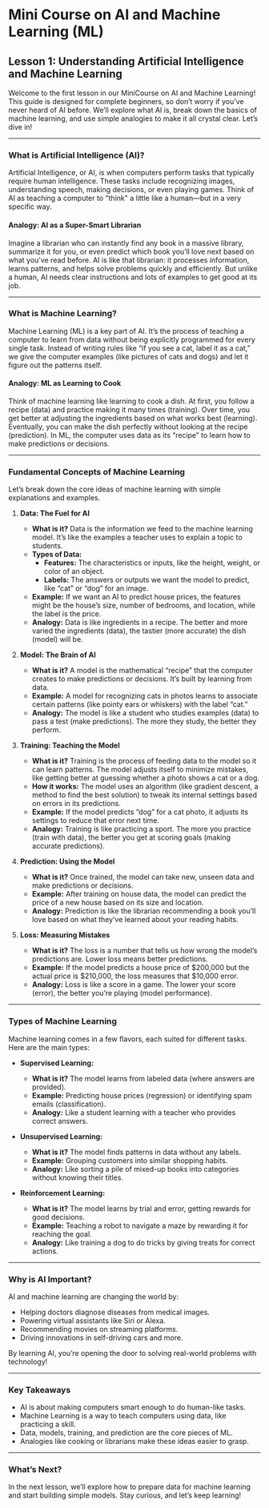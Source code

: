 # Mini Course on AI and Machine Learning (ML)

## Lesson 1: Understanding Artificial Intelligence and Machine Learning

Welcome to the first lesson in our MiniCourse on AI and Machine Learning! This guide is designed for complete beginners, so don’t worry if you’ve never heard of AI before. We’ll explore what AI is, break down the basics of machine learning, and use simple analogies to make it all crystal clear. Let’s dive in!

---

### What is Artificial Intelligence (AI)?

Artificial Intelligence, or AI, is when computers perform tasks that typically require human intelligence. These tasks include recognizing images, understanding speech, making decisions, or even playing games. Think of AI as teaching a computer to "think" a little like a human—but in a very specific way.

#### Analogy: AI as a Super-Smart Librarian

Imagine a librarian who can instantly find any book in a massive library, summarize it for you, or even predict which book you’ll love next based on what you’ve read before. AI is like that librarian: it processes information, learns patterns, and helps solve problems quickly and efficiently. But unlike a human, AI needs clear instructions and lots of examples to get good at its job.

---

### What is Machine Learning?

Machine Learning (ML) is a key part of AI. It’s the process of teaching a computer to learn from data without being explicitly programmed for every single task. Instead of writing rules like “if you see a cat, label it as a cat,” we give the computer examples (like pictures of cats and dogs) and let it figure out the patterns itself.

#### Analogy: ML as Learning to Cook

Think of machine learning like learning to cook a dish. At first, you follow a recipe (data) and practice making it many times (training). Over time, you get better at adjusting the ingredients based on what works best (learning). Eventually, you can make the dish perfectly without looking at the recipe (prediction). In ML, the computer uses data as its “recipe” to learn how to make predictions or decisions.

---

### Fundamental Concepts of Machine Learning

Let’s break down the core ideas of machine learning with simple explanations and examples.

1. **Data: The Fuel for AI**
   - **What is it?** Data is the information we feed to the machine learning model. It’s like the examples a teacher uses to explain a topic to students.
   - **Types of Data:**
     - **Features:** The characteristics or inputs, like the height, weight, or color of an object.
     - **Labels:** The answers or outputs we want the model to predict, like “cat” or “dog” for an image.
   - **Example:** If we want an AI to predict house prices, the features might be the house’s size, number of bedrooms, and location, while the label is the price.
   - **Analogy:** Data is like ingredients in a recipe. The better and more varied the ingredients (data), the tastier (more accurate) the dish (model) will be.

2. **Model: The Brain of AI**
   - **What is it?** A model is the mathematical “recipe” that the computer creates to make predictions or decisions. It’s built by learning from data.
   - **Example:** A model for recognizing cats in photos learns to associate certain patterns (like pointy ears or whiskers) with the label “cat.”
   - **Analogy:** The model is like a student who studies examples (data) to pass a test (make predictions). The more they study, the better they perform.

3. **Training: Teaching the Model**
   - **What is it?** Training is the process of feeding data to the model so it can learn patterns. The model adjusts itself to minimize mistakes, like getting better at guessing whether a photo shows a cat or a dog.
   - **How it works:** The model uses an algorithm (like gradient descent, a method to find the best solution) to tweak its internal settings based on errors in its predictions.
   - **Example:** If the model predicts “dog” for a cat photo, it adjusts its settings to reduce that error next time.
   - **Analogy:** Training is like practicing a sport. The more you practice (train with data), the better you get at scoring goals (making accurate predictions).

4. **Prediction: Using the Model**
   - **What is it?** Once trained, the model can take new, unseen data and make predictions or decisions.
   - **Example:** After training on house data, the model can predict the price of a new house based on its size and location.
   - **Analogy:** Prediction is like the librarian recommending a book you’ll love based on what they’ve learned about your reading habits.

5. **Loss: Measuring Mistakes**
   - **What is it?** The loss is a number that tells us how wrong the model’s predictions are. Lower loss means better predictions.
   - **Example:** If the model predicts a house price of $200,000 but the actual price is $210,000, the loss measures that $10,000 error.
   - **Analogy:** Loss is like a score in a game. The lower your score (error), the better you’re playing (model performance).

---

### Types of Machine Learning

Machine learning comes in a few flavors, each suited for different tasks. Here are the main types:

- **Supervised Learning:**
  - **What is it?** The model learns from labeled data (where answers are provided).
  - **Example:** Predicting house prices (regression) or identifying spam emails (classification).
  - **Analogy:** Like a student learning with a teacher who provides correct answers.

- **Unsupervised Learning:**
  - **What is it?** The model finds patterns in data without any labels.
  - **Example:** Grouping customers into similar shopping habits.
  - **Analogy:** Like sorting a pile of mixed-up books into categories without knowing their titles.

- **Reinforcement Learning:**
  - **What is it?** The model learns by trial and error, getting rewards for good decisions.
  - **Example:** Teaching a robot to navigate a maze by rewarding it for reaching the goal.
  - **Analogy:** Like training a dog to do tricks by giving treats for correct actions.

---

### Why is AI Important?

AI and machine learning are changing the world by:
- Helping doctors diagnose diseases from medical images.
- Powering virtual assistants like Siri or Alexa.
- Recommending movies on streaming platforms.
- Driving innovations in self-driving cars and more.

By learning AI, you’re opening the door to solving real-world problems with technology!

---

### Key Takeaways

- AI is about making computers smart enough to do human-like tasks.
- Machine Learning is a way to teach computers using data, like practicing a skill.
- Data, models, training, and prediction are the core pieces of ML.
- Analogies like cooking or librarians make these ideas easier to grasp.

---

### What’s Next?

In the next lesson, we’ll explore how to prepare data for machine learning and start building simple models. Stay curious, and let’s keep learning!